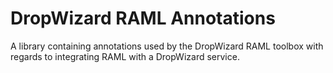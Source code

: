 # DropWizard RAML Annotations

A library containing annotations used by the DropWizard RAML toolbox with regards to integrating RAML with a DropWizard service.